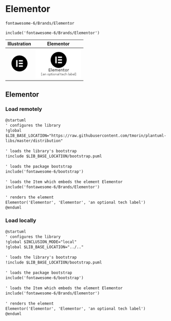 # Elementor


```text
fontawesome-6/Brands/Elementor
```

```text
include('fontawesome-6/Brands/Elementor')
```



| Illustration | Elementor |
| :---: | :---: |
| ![illustration for Illustration](../../fontawesome-6/Brands/Elementor.png) | ![illustration for Elementor](../../fontawesome-6/Brands/Elementor.Local.png) |




## Elementor

### Load remotely
```plantuml
@startuml
' configures the library
!global $LIB_BASE_LOCATION="https://raw.githubusercontent.com/tmorin/plantuml-libs/master/distribution"

' loads the library's bootstrap
!include $LIB_BASE_LOCATION/bootstrap.puml

' loads the package bootstrap
include('fontawesome-6/bootstrap')

' loads the Item which embeds the element Elementor
include('fontawesome-6/Brands/Elementor')

' renders the element
Elementor('Elementor', 'Elementor', 'an optional tech label')
@enduml
```

### Load locally
```plantuml
@startuml
' configures the library
!global $INCLUSION_MODE="local"
!global $LIB_BASE_LOCATION="../.."

' loads the library's bootstrap
!include $LIB_BASE_LOCATION/bootstrap.puml

' loads the package bootstrap
include('fontawesome-6/bootstrap')

' loads the Item which embeds the element Elementor
include('fontawesome-6/Brands/Elementor')

' renders the element
Elementor('Elementor', 'Elementor', 'an optional tech label')
@enduml
```

